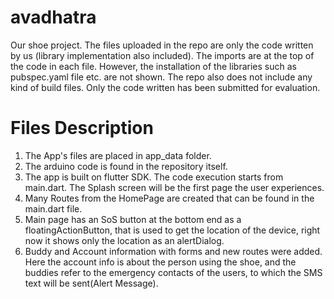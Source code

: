 # avadhatra
Our shoe project.
The files uploaded in the repo are only the code written by us (library implementation also included). The imports are at the top of the code in each file. However, the installation of the libraries such as pubspec.yaml file etc. are not shown. The repo also does not include any kind of build files. Only the code written has been submitted for evaluation.
# Files Description
1. The App's files are placed in app_data folder.
2. The arduino code is found in the repository itself.
3. The app is built on flutter SDK. The code execution starts from main.dart. The Splash screen will be the first page the user     experiences.
4. Many Routes from the HomePage are created that can be found in the main.dart file.
5. Main page has an SoS button at the bottom end as a floatingActionButton, that is used to get the location of the device, right now it shows only the location as an alertDialog.
6. Buddy and Account information with forms and new routes were added. Here the account info is about the person using the shoe, and the buddies refer to the emergency contacts of the users, to which the SMS text will be sent(Alert Message).
